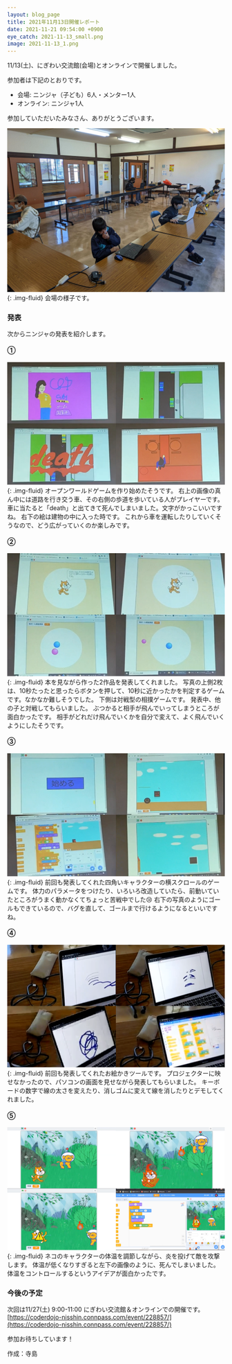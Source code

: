 ```yaml
---
layout: blog_page
title: 2021年11月13日開催レポート
date: 2021-11-21 09:54:00 +0900
eye_catch: 2021-11-13_small.png
image: 2021-11-13_1.png
---
```


11/13(土)、にぎわい交流館(会場)とオンラインで開催しました。

参加者は下記のとおりです。
* 会場: ニンジャ（子ども）6人・メンター1人
* オンライン: ニンジャ1人

参加していただいたみなさん、ありがとうございます。

![](/assets/img/2021-11-13_0.jpg){: .img-fluid}
会場の様子です。

### 発表
次からニンジャの発表を紹介します。

#### &#9312;

![](/assets/img/2021-11-13_1.png){: .img-fluid}
オープンワールドゲームを作り始めたそうです。
右上の画像の真ん中には道路を行き交う車、その右側の歩道を歩いている人がプレイヤーです。
車に当たると「death」と出てきて死んでしまいました。文字がかっこいいですね。
右下の絵は建物の中に入った時です。
これから車を運転したりしていくそうなので、どう広がっていくのか楽しみです。

#### &#9313;

![](/assets/img/2021-11-13_2.png){: .img-fluid}
本を見ながら作った2作品を発表してくれました。
写真の上側2枚は、10秒たったと思ったらボタンを押して、10秒に近かったかを判定するゲームです。なかなか難しそうでした。
下側は対戦型の相撲ゲームです。
発表中、他の子と対戦してもらいました。
ぶつかると相手が飛んでいってしまうところが面白かったです。
相手がどれだけ飛んでいくかを自分で変えて、よく飛んでいくようにしたそうです。

#### &#9314;

![](/assets/img/2021-11-13_3.png){: .img-fluid}
前回も発表してくれた四角いキャラクターの横スクロールのゲームです。
体力のパラメータをつけたり、いろいろ改造していたら、前動いていたところがうまく動かなくてちょっと苦戦中でした:cry:
右下の写真のようにゴールもできているので、バグを直して、ゴールまで行けるようになるといいですね。

#### &#9315;

![](/assets/img/2021-11-13_4.png){: .img-fluid}
前回も発表してくれたお絵かきツールです。
プロジェクターに映せなかったので、パソコンの画面を見せながら発表してもらいました。
キーボードの数字で線の太さを変えたり、消しゴムに変えて線を消したりとデモしてくれました。

#### &#9316;

![](/assets/img/2021-11-13_5.png){: .img-fluid}
ネコのキャラクターの体温を調節しながら、炎を投げて敵を攻撃します。
体温が低くなりすぎると左下の画像のように、死んでしまいました。
体温をコントロールするというアイデアが面白かったです。

### 今後の予定
次回は11/27(土) 9:00-11:00 にぎわい交流館＆オンラインでの開催です。<br/>
[https://coderdojo-nisshin.connpass.com/event/228857/](https://coderdojo-nisshin.connpass.com/event/228857/)

参加お待ちしています！

作成：寺島
